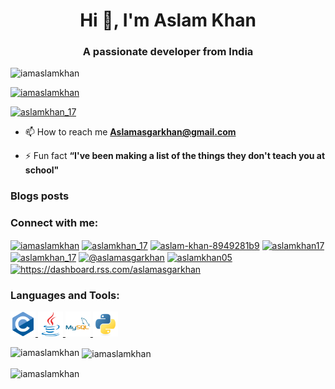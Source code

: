 <h1 align="center">Hi 👋, I'm Aslam Khan</h1>
<h3 align="center">A passionate developer from India</h3>

<p align="left"> <img src="https://komarev.com/ghpvc/?username=iamaslamkhan&label=Profile%20views&color=0e75b6&style=flat" alt="iamaslamkhan" /> </p>

<p align="left"> <a href="https://github.com/ryo-ma/github-profile-trophy"><img src="https://github-profile-trophy.vercel.app/?username=iamaslamkhan" alt="iamaslamkhan" /></a> </p>

<p align="left"> <a href="https://twitter.com/aslamkhan_17" target="blank"><img src="https://img.shields.io/twitter/follow/aslamkhan_17?logo=twitter&style=for-the-badge" alt="aslamkhan_17" /></a> </p>

- 📫 How to reach me **Aslamasgarkhan@gmail.com**

- ⚡ Fun fact **“I've been making a list of the things they don't teach you at school"**

### Blogs posts
<!-- BLOG-POST-LIST:START -->
<!-- BLOG-POST-LIST:END -->

<h3 align="left">Connect with me:</h3>
<p align="left">
<a href="https://dev.to/iamaslamkhan" target="blank"><img align="center" src="https://raw.githubusercontent.com/rahuldkjain/github-profile-readme-generator/master/src/images/icons/Social/devto.svg" alt="iamaslamkhan" height="30" width="40" /></a>
<a href="https://twitter.com/aslamkhan_17" target="blank"><img align="center" src="https://raw.githubusercontent.com/rahuldkjain/github-profile-readme-generator/master/src/images/icons/Social/twitter.svg" alt="aslamkhan_17" height="30" width="40" /></a>
<a href="https://linkedin.com/in/aslam-khan-8949281b9" target="blank"><img align="center" src="https://raw.githubusercontent.com/rahuldkjain/github-profile-readme-generator/master/src/images/icons/Social/linked-in-alt.svg" alt="aslam-khan-8949281b9" height="30" width="40" /></a>
<a href="https://fb.com/aslamkhan17" target="blank"><img align="center" src="https://raw.githubusercontent.com/rahuldkjain/github-profile-readme-generator/master/src/images/icons/Social/facebook.svg" alt="aslamkhan17" height="30" width="40" /></a>
<a href="https://instagram.com/aslamkhan_17" target="blank"><img align="center" src="https://raw.githubusercontent.com/rahuldkjain/github-profile-readme-generator/master/src/images/icons/Social/instagram.svg" alt="aslamkhan_17" height="30" width="40" /></a>
<a href="https://medium.com/@aslamasgarkhan" target="blank"><img align="center" src="https://raw.githubusercontent.com/rahuldkjain/github-profile-readme-generator/master/src/images/icons/Social/medium.svg" alt="@aslamasgarkhan" height="30" width="40" /></a>
<a href="https://www.hackerrank.com/aslamkhan05" target="blank"><img align="center" src="https://raw.githubusercontent.com/rahuldkjain/github-profile-readme-generator/master/src/images/icons/Social/hackerrank.svg" alt="aslamkhan05" height="30" width="40" /></a>
<a href="/https://dashboard.rss.com/aslamasgarkhan" target="blank"><img align="center" src="https://raw.githubusercontent.com/rahuldkjain/github-profile-readme-generator/master/src/images/icons/Social/rss.svg" alt="https://dashboard.rss.com/aslamasgarkhan" height="30" width="40" /></a>
</p>

<h3 align="left">Languages and Tools:</h3>
<p align="left"> <a href="https://www.cprogramming.com/" target="_blank" rel="noreferrer"> <img src="https://raw.githubusercontent.com/devicons/devicon/master/icons/c/c-original.svg" alt="c" width="40" height="40"/> </a> <a href="https://www.java.com" target="_blank" rel="noreferrer"> <img src="https://raw.githubusercontent.com/devicons/devicon/master/icons/java/java-original.svg" alt="java" width="40" height="40"/> </a> <a href="https://www.mysql.com/" target="_blank" rel="noreferrer"> <img src="https://raw.githubusercontent.com/devicons/devicon/master/icons/mysql/mysql-original-wordmark.svg" alt="mysql" width="40" height="40"/> </a> <a href="https://www.python.org" target="_blank" rel="noreferrer"> <img src="https://raw.githubusercontent.com/devicons/devicon/master/icons/python/python-original.svg" alt="python" width="40" height="40"/> </a> </p>

<p><img align="left" src="https://github-readme-stats.vercel.app/api/top-langs?username=iamaslamkhan&show_icons=true&locale=en&layout=compact" alt="iamaslamkhan" /></p>

<p>&nbsp;<img align="center" src="https://github-readme-stats.vercel.app/api?username=iamaslamkhan&show_icons=true&locale=en" alt="iamaslamkhan" /></p>

<p><img align="center" src="https://github-readme-streak-stats.herokuapp.com/?user=iamaslamkhan&" alt="iamaslamkhan" /></p>
